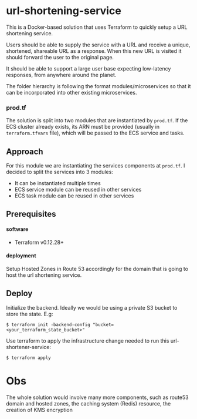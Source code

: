 # url-shortening-service

This is a Docker-based solution that uses Terraform to quickly setup a URL shortening service. 

Users should be able to supply the service with a URL and receive a unique, shortened, shareable URL as a response. When this new URL is visited it should forward the user to the original page.

It should be able to support a large user base expecting low-latency responses, from anywhere around the planet.


The folder hierarchy is following the format modules/microservices so that it can be incorporated into other existing microservices.


### prod.tf
The solution is split into two modules that are instantiated by `prod.tf`.
If the ECS cluster already exists, its ARN must be provided (usually in `terraform.tfvars` file), which will be passed to the ECS service and tasks.


## Approach

For this module we are instantiating the services components at `prod.tf`. I decided to split the services into 3 modules:
 - It can be instantiated multiple times
 - ECS service module can be reused in other services
 - ECS task module can be reused in other services


## Prerequisites

#### software
* Terraform v0.12.28+

#### deployment

Setup Hosted Zones in Route 53 accordingly for the domain that is going to host the url shortening service.


## Deploy
Initialize the backend. Ideally we would be using a private S3 bucket to store the state. E.g:
```
$ terraform init -backend-config "bucket=<your_terraform_state_bucket>"
```

Use terraform to apply the infrastructure change needed to run this url-shortener-service:

```
$ terraform apply
```

# Obs

The whole solution would involve many more components, such as route53 domain and hosted zones, the caching system (Redis) resource, the creation of KMS encryption  
